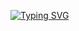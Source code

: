 <!--
**Xuhengfeng/Xuhengfeng** is a ✨ _special_ ✨ repository because its `README.md` (this file) appears on your GitHub profile.

Here are some ideas to get you started:

- 🔭 I’m currently working on ...
- 🌱 I’m currently learning ...
- 👯 I’m looking to collaborate on ...
- 🤔 I’m looking for help with ...
- 💬 Ask me about ...
- 📫 How to reach me: ...
- 😄 Pronouns: ...
- ⚡ Fun fact: ...
-->

[![Typing SVG](https://readme-typing-svg.herokuapp.com?lines=Hi+i%E2%80%99m+Xuhengfeng;%E6%88%91%E6%98%AF%E5%89%8D%E7%AB%AF%E6%8A%80%E6%9C%AF%E7%88%B1%E5%A5%BD%E8%80%85)](https://git.io/typing-svg)

